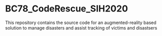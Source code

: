 # BC78_CodeRescue_SIH2020

This repository contains the source code for an augmented-reality based solution to manage disasters and assist tracking of victims and disastsers
